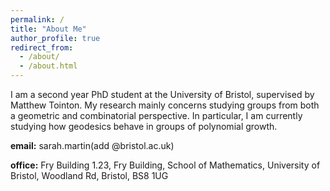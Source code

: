 ```yaml
---
permalink: /
title: "About Me"
author_profile: true
redirect_from: 
  - /about/
  - /about.html
---
```

I am a second year PhD student at the University of Bristol, supervised by Matthew Tointon. My research mainly concerns studying groups from both a geometric and combinatorial perspective. In particular, I am currently studying how geodesics behave in groups of polynomial growth.

**email:**  sarah.martin(add @bristol.ac.uk)

**office:** Fry Building 1.23, Fry Building, School of Mathematics, University of Bristol, Woodland Rd, Bristol, BS8 1UG
